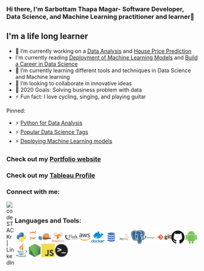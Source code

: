 ### Hi there, I'm Sarbottam Thapa Magar- Software Developer, Data Science, and Machine Learning practitioner and learner👋

## I'm a life long learner
- 🔭 I’m currently working on a [Data Analysis][dataAnalysis] and [House Price Prediction][house]
-  I'm currently reading [Deployment of Machine Learning Models][current1] and [Build a Career in Data Science][book2]
- 🌱 I’m currently learning different tools and techniques in Data Science and Machine learning
- 👯 I’m looking to collaborate in innovative ideas
- 🥅 2020 Goals: Solving business problem with data
- ⚡ Fun fact: I love cycling, singing, and playing guitar


Pinned:
- ⚡ [Python for Data Analysis][repo1]
- ⚡ [Popular Data Science Tags][repo2]
- ⚡ [Deploying Machine Learning models][repo3]

### Check out my [Portfolio website](https://mattobad.github.io/)

### Check out my [Tableau Profile](https://public.tableau.com/profile/sarbottam.thapa.magar#!/)

### Connect with me:

<!-- [<img align="left" alt="codeSTACKr.com" width="22px" src="https://raw.githubusercontent.com/iconic/open-iconic/master/svg/globe.svg" />][website]
[<img align="left" alt="codeSTACKr | YouTube" width="22px" src="https://cdn.jsdelivr.net/npm/simple-icons@v3/icons/youtube.svg" />][youtube]
[<img align="left" alt="codeSTACKr | Twitter" width="22px" src="https://cdn.jsdelivr.net/npm/simple-icons@v3/icons/twitter.svg" />][twitter] -->
[<img align="left" alt="codeSTACKr | LinkedIn" width="22px" src="https://cdn.jsdelivr.net/npm/simple-icons@v3/icons/linkedin.svg" />][linkedin]





<br />

### Languages and Tools:

<img align="left" alt="Python" width="35px" src="https://github.com/github/explore/blob/master/topics/python/python.png" />
<img align="left" alt="Jupyter notebook" width="26px" src="https://github.com/github/explore/blob/master/topics/jupyter-notebook/jupyter-notebook.png" />

<img align="left" alt="Sklearn" width="35px" src="https://github.com/github/explore/blob/master/topics/scikit-learn/scikit-learn.png" />

<img align="left" alt="Tensorflow" width="35px" src="https://github.com/github/explore/blob/master/topics/tensorflow/tensorflow.png" />
<img align="left" alt="Flask-Python" width="35px" src="https://github.com/github/explore/blob/master/topics/flask/flask.png" />
<img align="left" alt="AWS" width="35px" src="https://github.com/github/explore/blob/master/topics/aws/aws.png" />

<img align="left" alt="Docker" width="35px" src="https://github.com/github/explore/blob/master/topics/docker/docker.png" />


<img align="left" alt="SQL" width="35px" src="https://raw.githubusercontent.com/github/explore/80688e429a7d4ef2fca1e82350fe8e3517d3494d/topics/sql/sql.png" />
<img align="left" alt="MySQL" width="35px" src="https://raw.githubusercontent.com/github/explore/80688e429a7d4ef2fca1e82350fe8e3517d3494d/topics/mysql/mysql.png" />
<img align="left" alt="Postgresql" width="35px" src="https://github.com/github/explore/blob/master/topics/postgresql/postgresql.png" />
<img align="left" alt="MongoDB" width="35px" src="https://raw.githubusercontent.com/github/explore/80688e429a7d4ef2fca1e82350fe8e3517d3494d/topics/mongodb/mongodb.png" />
<img align="left" alt="Git" width="35px" src="https://raw.githubusercontent.com/github/explore/80688e429a7d4ef2fca1e82350fe8e3517d3494d/topics/git/git.png" />
<img align="left" alt="GitHub" width="35px" src="https://raw.githubusercontent.com/github/explore/78df643247d429f6cc873026c0622819ad797942/topics/github/github.png" />
<img align="left" alt="Android" width="35px" src="https://github.com/github/explore/blob/master/topics/android/android.png" />
<img align="left" alt="Java" width="35px" src="https://github.com/github/explore/blob/master/topics/java/java.png" />
<img align="left" alt="Node.js" width="35px" src="https://raw.githubusercontent.com/github/explore/80688e429a7d4ef2fca1e82350fe8e3517d3494d/topics/nodejs/nodejs.png" />
<img align="left" alt="JavaScript" width="35px" src="https://raw.githubusercontent.com/github/explore/80688e429a7d4ef2fca1e82350fe8e3517d3494d/topics/javascript/javascript.png" />
<img align="left" alt="HTML5" width="35px" src="https://raw.githubusercontent.com/github/explore/80688e429a7d4ef2fca1e82350fe8e3517d3494d/topics/terminal/terminal.png" />

<br />
<br />
<br />
<br />
<br />
<br />

<!--<img align="left" alt="Sarbottam Github Stats" src="https://github-readme-stats.vercel.app/api?username=Mattobad&show_icons=true&hide_border=true" />-->


[linkedin]: https://linkedin.com/in/sarbottam

[dataAnalysis]:https://github.com/Mattobad/Data-Analysis
[pneumonia]:https://github.com/Mattobad/Pneumonia-Detection-Deep-Learning
[house]:https://github.com/Mattobad/House-Price-Prediction-Regression
[book1]:https://www.deeplearningillustrated.com/
[book2]:https://www.manning.com/books/build-a-career-in-data-science
[repo1]:https://github.com/Mattobad/Data-Analysis
[repo2]:https://github.com/Mattobad/Data-Analysis/tree/master/Popular-Data-Science-Tags
[repo3]:https://github.com/Mattobad/Deploying-ML-Models

[current1]:https://www.udemy.com/course/deployment-of-machine-learning-models/
